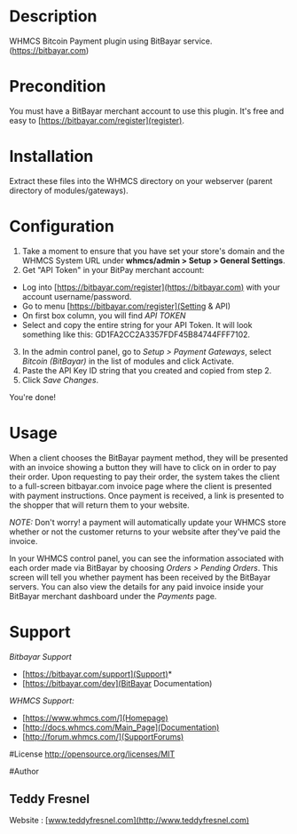 # Description
WHMCS Bitcoin Payment plugin using BitBayar service. (https://bitbayar.com)

# Precondition
You must have a BitBayar merchant account to use this plugin. It's free and easy to [https://bitbayar.com/register](register).

# Installation
Extract these files into the WHMCS directory on your webserver (parent directory of modules/gateways).

# Configuration
1. Take a moment to ensure that you have set your store's domain and the WHMCS System URL under **whmcs/admin > Setup > General Settings**.
2. Get "API Token" in your BitPay merchant account:
- Log into [https://bitbayar.com/register](https://bitbayar.com) with your account username/password.
- Go to menu [https://bitbayar.com/register](Setting & API)
- On first box column, you will find *API TOKEN*
- Select and copy the entire string for your API Token. It will look something like this: GD1FA2CC2A3357FDF45B84744FFF7102.
3. In the admin control panel, go to *Setup > Payment Gateways*, select *Bitcoin (BitBayar)* in the list of modules and click Activate.
4. Paste the API Key ID string that you created and copied from step 2.
5. Click *Save Changes*.

You're done!


# Usage
When a client chooses the BitBayar payment method, they will be presented with an invoice showing a button they will have to click on in order to pay their order. Upon requesting to pay their order, the system takes the client to a full-screen bitbayar.com invoice page where the client is presented with payment instructions. Once payment is received, a link is presented to the shopper that will return them to your website.

*NOTE:* Don't worry! a payment will automatically update your WHMCS store whether or not the customer returns to your website after they've paid the invoice.

In your WHMCS control panel, you can see the information associated with each order made via BitBayar by choosing *Orders > Pending Orders*. This screen will tell you whether payment has been received by the BitBayar servers. You can also view the details for any paid invoice inside your BitBayar merchant dashboard under the *Payments* page.


# Support
*Bitbayar Support*
* [https://bitbayar.com/support](Support)*
* [https://bitbayar.com/dev](BitBayar Documentation)

*WHMCS Support:*
* [https://www.whmcs.com/](Homepage)
* [http://docs.whmcs.com/Main_Page](Documentation)
* [http://forum.whmcs.com/](SupportForums)


#License
http://opensource.org/licenses/MIT

#Author
## Teddy Fresnel
Website : [www.teddyfresnel.com](http://www.teddyfresnel.com)
